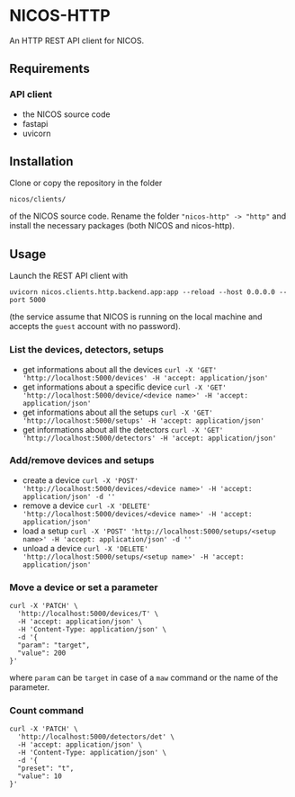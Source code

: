 # NICOS-HTTP

An HTTP REST API client for NICOS.


## Requirements 

### API client

- the NICOS source code
- fastapi
- uvicorn


## Installation

Clone or copy the repository in the folder

```
nicos/clients/
```

of the NICOS source code. Rename the folder `"nicos-http" -> "http"` and install the necessary packages (both NICOS and nicos-http).

## Usage

Launch the REST API client with

```
uvicorn nicos.clients.http.backend.app:app --reload --host 0.0.0.0 --port 5000
```

(the service assume that NICOS is running on the local machine and accepts the `guest` account with no password).

### List the devices, detectors, setups

- get informations about all the devices
`curl -X 'GET' 'http://localhost:5000/devices' -H 'accept: application/json'`
- get informations about a specific device
`curl -X 'GET' 'http://localhost:5000/device/<device name>' -H 'accept: application/json'`
- get informations about all the setups
`curl -X 'GET' 'http://localhost:5000/setups' -H 'accept: application/json'`
- get informations about all the detectors
`curl -X 'GET' 'http://localhost:5000/detectors' -H 'accept: application/json'`


### Add/remove devices and setups

- create a device
`curl -X 'POST' 'http://localhost:5000/devices/<device name>' -H 'accept: application/json' -d ''`
- remove a device
`curl -X 'DELETE' 'http://localhost:5000/devices/<device name>' -H 'accept: application/json'`
- load a setup
`curl -X 'POST' 'http://localhost:5000/setups/<setup name>' -H 'accept: application/json' -d ''`
- unload a device
`curl -X 'DELETE' 'http://localhost:5000/setups/<setup name>' -H 'accept: application/json'`

### Move a device or set a parameter

```
curl -X 'PATCH' \
  'http://localhost:5000/devices/T' \
  -H 'accept: application/json' \
  -H 'Content-Type: application/json' \
  -d '{
  "param": "target",
  "value": 200
}'
```

where `param` can be `target` in case of a `maw` command or the name of the parameter.

### Count command
```
curl -X 'PATCH' \
  'http://localhost:5000/detectors/det' \
  -H 'accept: application/json' \
  -H 'Content-Type: application/json' \
  -d '{
  "preset": "t",
  "value": 10
}'
```

